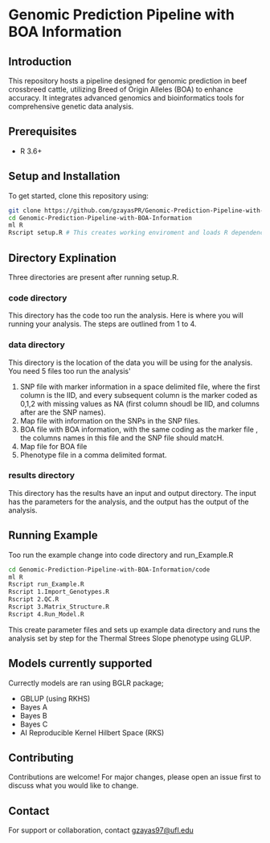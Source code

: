 # Genomic Prediction Pipeline with BOA Information

## Introduction
This repository hosts a pipeline designed for genomic prediction in beef crossbreed cattle, utilizing Breed of Origin Alleles (BOA) to enhance accuracy. It integrates advanced genomics and bioinformatics tools for comprehensive genetic data analysis.

## Prerequisites
- R 3.6+

## Setup and Installation
To get started, clone this repository using:
```bash
git clone https://github.com/gzayasPR/Genomic-Prediction-Pipeline-with-BOA-Information.git
cd Genomic-Prediction-Pipeline-with-BOA-Information
ml R
Rscript setup.R # This creates working enviroment and loads R dependencis
```

## Directory Explination
Three directories are present after running setup.R.

### code directory
This directory has the code too run the analysis. Here is where you will running your analysis. The steps are outlined from 1 to 4.

### data directory
This directory is the location of the data you will be using for the analysis. You need 5 files too run the analysis'
1. SNP file with marker information in a space delimited file, where the first column is the IID, and every subsequent column is the marker coded as 0,1,2 with missing values as NA (first column shoudl be IID, and columns after are the SNP names).
2. Map file with information on the SNPs in the SNP files.
3. BOA file with BOA information, with the same coding as the marker file , the columns names in this file and the SNP file should matcH.
4. Map file for BOA file
5. Phenotype file in a comma delimited format.

### results directory  

This directory has the results have an input and output directory. The input has the parameters for the analysis, and the output has the output of the analysis.

## Running Example
Too run the example change into code directory and run_Example.R
``` bash
cd Genomic-Prediction-Pipeline-with-BOA-Information/code
ml R
Rscript run_Example.R
Rscript 1.Import_Genotypes.R
Rscript 2.QC.R
Rscript 3.Matrix_Structure.R
Rscript 4.Run_Model.R
```
This create parameter files and sets up example data directory and runs the analysis set by step for the Thermal Strees Slope phenotype using GLUP.

## Models currently supported
Currectly models are ran using BGLR package;
- GBLUP (using RKHS)
- Bayes A
- Bayes B
- Bayes C
- AI Reproducible Kernel Hilbert Space (RKS)

## Contributing
Contributions are welcome! For major changes, please open an issue first to discuss what you would like to change.  

## Contact
For support or collaboration, contact gzayas97@ufl.edu
